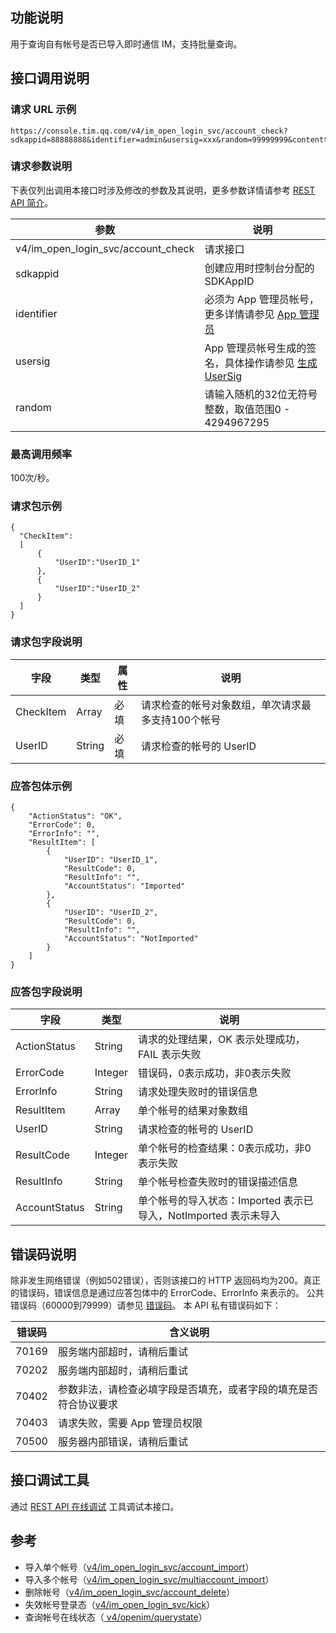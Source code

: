 ## 功能说明

用于查询自有帐号是否已导入即时通信 IM，支持批量查询。

## 接口调用说明

### 请求 URL 示例

```
https://console.tim.qq.com/v4/im_open_login_svc/account_check?sdkappid=88888888&identifier=admin&usersig=xxx&random=99999999&contenttype=json
```

### 请求参数说明

 下表仅列出调用本接口时涉及修改的参数及其说明，更多参数详情请参考 [REST API 简介](https://cloud.tencent.com/document/product/269/1519)。

| 参数                                | 说明                                                         |
| ----------------------------------- | ------------------------------------------------------------ |
| v4/im_open_login_svc/account_check  | 请求接口                                                     |
| sdkappid                            | 创建应用时控制台分配的 SDKAppID                    |
| identifier                          | 必须为 App 管理员帐号，更多详情请参见 [App 管理员](https://cloud.tencent.com/document/product/269/31999#app-.E7.AE.A1.E7.90.86.E5.91.98) |
| usersig                             | App 管理员帐号生成的签名，具体操作请参见 [生成 UserSig](https://cloud.tencent.com/document/product/269/32688) |
| random                              | 请输入随机的32位无符号整数，取值范围0 - 4294967295                                   |

### 最高调用频率

100次/秒。

### 请求包示例

```
{
  "CheckItem":
  [
      {
          "UserID":"UserID_1"
      },
      {
          "UserID":"UserID_2"
      }
  ]
}
```

### 请求包字段说明

| 字段       | 类型   | 属性 | 说明                                                |
| ---------- | ------ | ---- | --------------------------------------------------- |
| CheckItem | Array  | 必填 | 请求检查的帐号对象数组，单次请求最多支持100个帐号 |
| UserID     | String | 必填 | 请求检查的帐号的 UserID                             |

### 应答包体示例

```
{
    "ActionStatus": "OK",
    "ErrorCode": 0,
    "ErrorInfo": "",
    "ResultItem": [
        {
            "UserID": "UserID_1",
            "ResultCode": 0,
            "ResultInfo": "",
            "AccountStatus": "Imported"
        },
        {
            "UserID": "UserID_2",
            "ResultCode": 0,
            "ResultInfo": "",
            "AccountStatus": "NotImported"
        }
    ]
}
```

### 应答包字段说明

| 字段          | 类型    | 说明                                           |
| ------------- | ------- | ---------------------------------------------- |
| ActionStatus  | String  | 请求的处理结果，OK 表示处理成功，FAIL 表示失败 |
| ErrorCode     | Integer | 错误码，0表示成功，非0表示失败              |
| ErrorInfo     | String  | 请求处理失败时的错误信息                       |
| ResultItem    | Array   | 单个帐号的结果对象数组                         |
| UserID        | String  | 请求检查的帐号的 UserID                        |
| ResultCode    | Integer | 单个帐号的检查结果：0表示成功，非0表示失败    |
| ResultInfo    | String  | 单个帐号检查失败时的错误描述信息               |
| AccountStatus | String  | 单个帐号的导入状态：Imported 表示已导入，NotImported 表示未导入  |

## 错误码说明

除非发生网络错误（例如502错误），否则该接口的 HTTP 返回码均为200。真正的错误码，错误信息是通过应答包体中的 ErrorCode、ErrorInfo 来表示的。
公共错误码（60000到79999）请参见 [错误码](https://cloud.tencent.com/document/product/269/1671)。
本 API 私有错误码如下：

| 错误码 | 含义说明                                                     |
| ------ | ------------------------------------------------------------ |
| 70169  | 服务端内部超时，请稍后重试                                   |
| 70202  | 服务端内部超时，请稍后重试                                   |
| 70402  | 参数非法，请检查必填字段是否填充，或者字段的填充是否符合协议要求 |
| 70403  | 请求失败，需要 App 管理员权限                                      |
| 70500  | 服务器内部错误，请稍后重试                                   |

## 接口调试工具

通过 [REST API 在线调试](https://29294-22989-29805-29810.cdn-go.cn/api-test.html) 工具调试本接口。

## 参考

- 导入单个帐号（[v4/im_open_login_svc/account_import](https://cloud.tencent.com/document/product/269/1608)）
- 导入多个帐号（[v4/im_open_login_svc/multiaccount_import](https://cloud.tencent.com/document/product/269/4919)）
- 删除帐号（[v4/im_open_login_svc/account_delete](https://cloud.tencent.com/document/product/269/36443)）
- 失效帐号登录态（[v4/im_open_login_svc/kick](https://cloud.tencent.com/document/product/269/3853)）
- 查询帐号在线状态（[ v4/openim/querystate](https://cloud.tencent.com/document/product/269/2566)）
